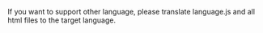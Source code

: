 If you want to support other language, please translate language.js and all html files to the target language.
